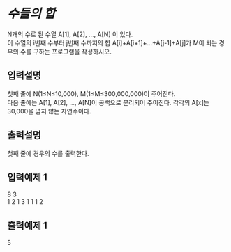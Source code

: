 # _수들의 합_
N개의 수로 된 수열 A[1], A[2], …, A[N] 이 있다.   
이 수열의 i번째 수부터 j번째 수까지의 합 A[i]+A[i+1]+…+A[j-1]+A[j]가 M이 되는 경우의 수를 구하는 프로그램을 작성하시오.
## 입력설명
첫째 줄에 N(1≤N≤10,000), M(1≤M≤300,000,000)이 주어진다.   
다음 줄에는 A[1], A[2], …, 
A[N]이 공백으로 분리되어 주어진다. 각각의 A[x]는 30,000을 넘지 않는 자연수이다.
## 출력설명
첫째 줄에 경우의 수를 출력한다.

## 입력예제 1
8 3  
1 2 1 3 1 1 1 2

## 출력예제 1
5


